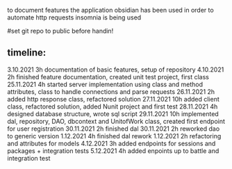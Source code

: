 to document features the application obsidian has been used
in order to automate http requests insomnia is being used

#set git repo to public before handin!

## timeline:
3.10.2021 3h documentation of basic features, setup of repository
4.10.2021 2h finished feature documentation, created unit test project, first class
25.11.2021 4h started server implementation using class and method attributes, class to handle connections and parse requests
26.11.2021 2h added http response class, refactored solution
27.11.2021 10h added client class, refactored solution, added Nunit project and first test
28.11.2021 4h designed database structure, wrote sql script
29.11.2021 10h implemented dal, repository, DAO, dbcontext and UnitofWork class, created first endpoint for user registration
30.11.2021 2h finished dal
30.11.2021 2h reworked dao to generic version
1.12.2021 4h finished dal rework
1.12.2021 2h refactoring and attributes for models
4.12.2021 3h added endpoints for sessions and packages + integration tests
5.12.2021 4h added enpoints up to battle and integration test
